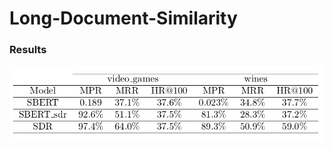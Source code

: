# Long-Document-Similarity

### Results

<p align="center">
    <img src="results.png" width="600"/>
</p>
